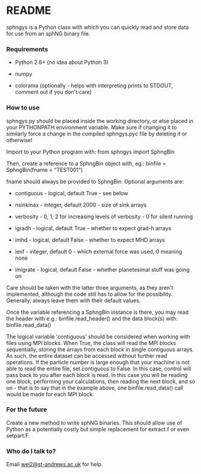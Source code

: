 # README #

sphngys is a Python class with which you can quickly read and store data for use from an sphNG binary file.

### Requirements ###

* Python 2.6+ (no idea about Python 3)

* numpy

* colorama (optionally - helps with interpreting prints to STDOUT, comment out if you don't care)

### How to use ###

sphngys.py should be placed inside the working directory, or else placed in your PYTHONPATH environment variable. Make sure if changing it to similarly force a change in the compiled sphngys.pyc file by deleting it or otherwise!

Import to your Python program with:
from sphngys import SphngBin

Then, create a reference to a SphngBin object with, eg.:
binfile = SphngBin(fname = "TEST001")

fname should always be provided to SphngBin. Optional arguments are:

* contiguous - logical, default True - see below

* nsinkmax - integer, default 2000 - size of sink arrays

* verbosity - 0, 1, 2 for increasing levels of verbosity - 0 for silent running

* igradh - logical, default True - whether to expect grad-h arrays

* imhd - logical, default False - whether to expect MHD arrays

* iexf - integer, default 0 - which external force was used, 0 meaning none

* imigrate - logical, default False - whether planetesimal stuff was going on

Care should be taken with the latter three arguments, as they aren't implemented, although the code still has to allow for the possibility. Generally, always leave them with their default values.

Once the variable referencing a SphngBin instance is there, you may read the header with e.g.:
binfile.read_header()
and the data block(s) with:
binfile.read_data()

The logical variable 'contiguous' should be considered when working with files using MPI blocks. When True, the class will read the MPI blocks sequentially, storing the arrays from each block in single contiguous arrays. As such, the entire dataset can be accessed without further read operations. If the particle number is large enough that your machine is not able to read the entire file, set contiguous to False. In this case, control will pass back to you after each block is read. In this case you will be reading one block, performing your calculations, then reading the next block, and so on - that is to say that in the example above, one binfile.read_data() call would be made for each MPI block.

### For the future ###

Create a new method to write sphNG binaries. This should allow use of Python as a potentially costly but simple replacement for extract.f or even setpart.F.

### Who do I talk to? ###

Email wel2@st-andrews.ac.uk for help.
